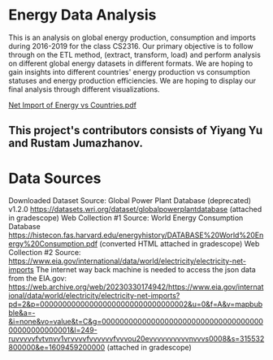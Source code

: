 # Energy Data Analysis

This is an analysis on global energy production, consumption and imports during 2016-2019 for the class CS2316. 
Our primary objective is to follow through on the ETL method, (extract, transform, load) and perform analysis on different global energy datasets in different formats.
We are hoping to gain insights into different countries' energy production vs consumption statuses and energy production efficiencies. 
We are hoping to display our final analysis through different visualizations.

[Net Import of Energy vs Countries.pdf](https://github.com/yuy3y/EnergyDataAnalysis/files/13405240/Net.Import.of.Energy.vs.Countries.pdf)


## This project's contributors consists of Yiyang Yu and Rustam Jumazhanov.

# Data Sources

Downloaded Dataset Source: Global Power Plant Database (deprecated) v1.2.0 https://datasets.wri.org/dataset/globalpowerplantdatabase (attached in gradescope)
Web Collection #1 Source: World Energy Consumption Database https://histecon.fas.harvard.edu/energyhistory/DATABASE%20World%20Energy%20Consumption.pdf (converted HTML attached in gradescope)
Web Collection #2 Source: https://www.eia.gov/international/data/world/electricity/electricity-net-imports The internet way back machine is needed to access the json data from the EIA.gov: https://web.archive.org/web/20230330174942/https://www.eia.gov/international/data/world/electricity/electricity-net-imports?pd=2&p=000000000000000000000000000000002&u=0&f=A&v=mapbubble&a=-&i=none&vo=value&t=C&g=00000000000000000000000000000000000000000000000001&l=249-ruvvvvvfvtvnvv1vrvvvvfvvvvvvfvvvou20evvvvvvvvvvnvvvs0008&s=315532800000&e=1609459200000 (attached in gradescope)
